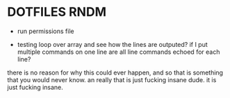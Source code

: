 # DOTFILES RNDM

- run permissions file

- testing loop over array and see how the lines are outputed?
    if I put multiple commands on one line
        are all line commands echoed for each line?

there is no reason for why this could ever happen, and so that is something that you would never know. an really that is just 
fucking insane dude. it is just fucking insane.
